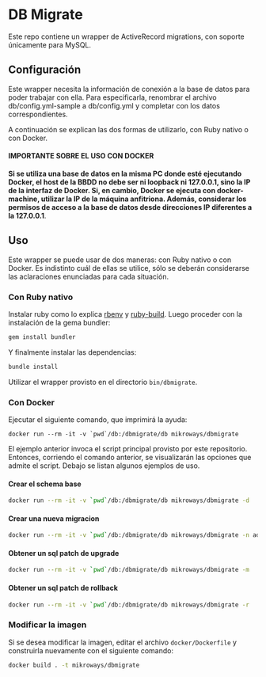 # DB Migrate

Este repo contiene un wrapper de ActiveRecord migrations, con soporte únicamente
para MySQL.

## Configuración

Este wrapper necesita la información de conexión a la base de datos para poder
trabajar con ella. Para especificarla, renombrar el archivo db/config.yml-sample
a db/config.yml y completar con los datos correspondientes.

A continuación se explican las dos formas de utilizarlo, con Ruby nativo o con
Docker.

#### IMPORTANTE SOBRE EL USO CON DOCKER

**Si se utiliza una base de datos en la misma PC donde esté ejecutando Docker,
el host de la BBDD no debe ser ni loopback ni 127.0.0.1, sino la IP de la
interfaz de Docker. Si, en cambio, Docker se ejecuta con docker-machine,
utilizar la IP de la máquina anfitriona. Además, considerar los permisos de
acceso a la base de datos desde direcciones IP diferentes a la 127.0.0.1**.

## Uso

Este wrapper se puede usar de dos maneras: con Ruby nativo o con Docker. Es
indistinto cuál de ellas se utilice, sólo se deberán considerarse las
aclaraciones enunciadas para cada situación.

### Con Ruby nativo

Instalar ruby como lo explica [rbenv](https://github.com/rbenv/rbenv) y
[ruby-build](https://github.com/rbenv/ruby-build). Luego proceder con la
instalación  de la gema bundler:

```bash
gem install bundler
```

Y finalmente instalar las dependencias:

```bash
bundle install
```

Utilizar el wrapper provisto en el directorio `bin/dbmigrate`.

### Con Docker

Ejecutar el siguiente comando, que imprimirá la ayuda:

```
docker run --rm -it -v `pwd`/db:/dbmigrate/db mikroways/dbmigrate
```

El ejemplo anterior invoca el script principal provisto por este repositorio.
Entonces, corriendo el comando anterior, se visualizarán las opciones que admite
el script. Debajo se listan algunos ejemplos de uso.

#### Crear el schema base

```bash
docker run --rm -it -v `pwd`/db:/dbmigrate/db mikroways/dbmigrate -d
```

#### Crear una nueva migracion

```bash
docker run --rm -it -v `pwd`/db:/dbmigrate/db mikroways/dbmigrate -n add_new_table
```

#### Obtener un sql patch de upgrade

```bash
docker run --rm -it -v `pwd`/db:/dbmigrate/db mikroways/dbmigrate -m
```

#### Obtener un sql patch de rollback

```bash
docker run --rm -it -v `pwd`/db:/dbmigrate/db mikroways/dbmigrate -r
```

### Modificar la imagen

Si se desea modificar la imagen, editar el archivo `docker/Dockerfile` y
construirla nuevamente con el siguiente comando:

```bash
docker build . -t mikroways/dbmigrate
```
